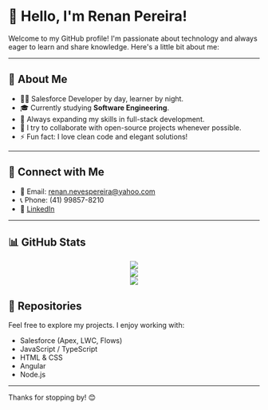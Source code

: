 # 👋 Hello, I'm Renan Pereira!

Welcome to my GitHub profile! I'm passionate about technology and always eager to learn and share knowledge. Here's a little bit about me:

---

## 💼 About Me

- 👨‍💻 Salesforce Developer by day, learner by night.
- 🎓 Currently studying **Software Engineering**.
- 🌱 Always expanding my skills in full-stack development.
- 🤝 I try to collaborate with open-source projects whenever possible.
- ⚡ Fun fact: I love clean code and elegant solutions!

---

## 🔗 Connect with Me

- 📧 Email: [renan.nevespereira@yahoo.com](mailto:renan.nevespereira@yahoo.com)
- 📞 Phone: (41) 99857-8210
- 💼 [LinkedIn](https://linkedin.com/in/renan-neves-pereira)

---

## 📊 GitHub Stats
<p align="center">
   <img src="https://github-readme-stats.vercel.app/api/top-langs/?username=RenanNevesPereira&theme=tokyonight&show_icons=true&hide_border=true&layout=compact" /> <br>
   <img src="https://github-readme-stats.vercel.app/api?username=RenanNevesPereira&theme=tokyonight&show_icons=true&hide_border=true&count_private=true" /> <br>
   <img src="https://github-readme-streak-stats.herokuapp.com/?user=RenanNevesPereira&theme=tokyonight&hide_border=true" /> 
<p>

## 📁 Repositories

Feel free to explore my projects. I enjoy working with:

- Salesforce (Apex, LWC, Flows)
- JavaScript / TypeScript
- HTML & CSS
- Angular
- Node.js

---

Thanks for stopping by! 😊

